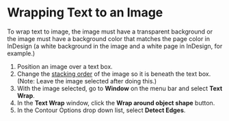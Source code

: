 # Wrapping Text to an Image

To wrap text to image, the image must have a transparent background or the image must have a background color that matches the page color in InDesign \(a white background in the image and a white page in InDesign, for example.\)

1. Position an image over a text box.
2. Change the [stacking order](changing-object-stacking-order.md) of the image so it is beneath the text box. \(Note: Leave the image selected after doing this.\)
3. With the image selected, go to **Window** on the menu bar and select **Text Wrap**.
4. In the **Text Wrap** window, click the **Wrap around object shape** button.
5. In the Contour Options drop down list, select **Detect Edges**.

